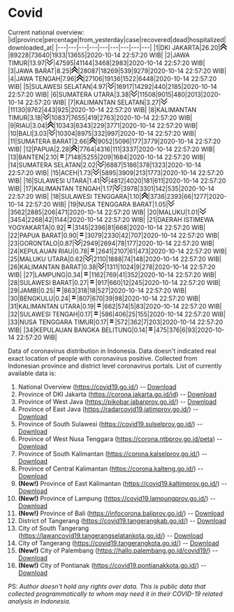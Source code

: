 # Covid
Current national overview:
|id|province|percentage|from_yesterday|case|recovered|dead|hospitalized|downloaded_at|
|---|---|---|---|---|---|---|---|---|
|1|DKI JAKARTA|26.20|![up](https://github.com/ariefrachmannn/covid/raw/master/img/rsz_img_186982.png)|89228|73640|1933|13655|2020-10-14 22:57:20 WIB|
|2|JAWA TIMUR|13.97|![down](https://github.com/ariefrachmannn/covid/raw/master/img/rsz_down.png)|47595|41144|3468|2983|2020-10-14 22:57:20 WIB|
|3|JAWA BARAT|8.25|![up](https://github.com/ariefrachmannn/covid/raw/master/img/rsz_img_186982.png)|28087|18269|539|9279|2020-10-14 22:57:20 WIB|
|4|JAWA TENGAH|7.96|![up](https://github.com/ariefrachmannn/covid/raw/master/img/rsz_img_186982.png)|27106|19136|1522|6448|2020-10-14 22:57:20 WIB|
|5|SULAWESI SELATAN|4.97|![down](https://github.com/ariefrachmannn/covid/raw/master/img/rsz_down.png)|16917|14292|440|2185|2020-10-14 22:57:20 WIB|
|6|SUMATERA UTARA|3.38|![down](https://github.com/ariefrachmannn/covid/raw/master/img/rsz_down.png)|11508|9015|480|2013|2020-10-14 22:57:20 WIB|
|7|KALIMANTAN SELATAN|3.27|![down](https://github.com/ariefrachmannn/covid/raw/master/img/rsz_down.png)|11130|9762|443|925|2020-10-14 22:57:20 WIB|
|8|KALIMANTAN TIMUR|3.18|![down](https://github.com/ariefrachmannn/covid/raw/master/img/rsz_down.png)|10837|7655|419|2763|2020-10-14 22:57:20 WIB|
|9|RIAU|3.04|![up](https://github.com/ariefrachmannn/covid/raw/master/img/rsz_img_186982.png)|10343|6343|229|3771|2020-10-14 22:57:20 WIB|
|10|BALI|3.03|![down](https://github.com/ariefrachmannn/covid/raw/master/img/rsz_down.png)|10304|8975|332|997|2020-10-14 22:57:20 WIB|
|11|SUMATERA BARAT|2.66|![up](https://github.com/ariefrachmannn/covid/raw/master/img/rsz_img_186982.png)|9052|5096|177|3779|2020-10-14 22:57:20 WIB|
|12|PAPUA|2.28|![up](https://github.com/ariefrachmannn/covid/raw/master/img/rsz_img_186982.png)|7764|4316|111|3337|2020-10-14 22:57:20 WIB|
|13|BANTEN|2.10|![equal](https://github.com/ariefrachmannn/covid/raw/master/img/rsz_equal.png)|7148|5255|209|1684|2020-10-14 22:57:20 WIB|
|14|SUMATERA SELATAN|2.02|![down](https://github.com/ariefrachmannn/covid/raw/master/img/rsz_down.png)|6887|5186|378|1323|2020-10-14 22:57:20 WIB|
|15|ACEH|1.73|![down](https://github.com/ariefrachmannn/covid/raw/master/img/rsz_down.png)|5895|3909|213|1773|2020-10-14 22:57:20 WIB|
|16|SULAWESI UTARA|1.41|![down](https://github.com/ariefrachmannn/covid/raw/master/img/rsz_down.png)|4812|4020|181|611|2020-10-14 22:57:20 WIB|
|17|KALIMANTAN TENGAH|1.17|![down](https://github.com/ariefrachmannn/covid/raw/master/img/rsz_down.png)|3978|3301|142|535|2020-10-14 22:57:20 WIB|
|18|SULAWESI TENGGARA|1.10|![up](https://github.com/ariefrachmannn/covid/raw/master/img/rsz_img_186982.png)|3736|2393|66|1277|2020-10-14 22:57:20 WIB|
|19|NUSA TENGGARA BARAT|1.05|![down](https://github.com/ariefrachmannn/covid/raw/master/img/rsz_down.png)|3562|2885|206|471|2020-10-14 22:57:20 WIB|
|20|MALUKU|1.01|![down](https://github.com/ariefrachmannn/covid/raw/master/img/rsz_down.png)|3454|2268|42|1144|2020-10-14 22:57:20 WIB|
|21|DAERAH ISTIMEWA YOGYAKARTA|0.92|![equal](https://github.com/ariefrachmannn/covid/raw/master/img/rsz_equal.png)|3145|2396|81|668|2020-10-14 22:57:20 WIB|
|22|PAPUA BARAT|0.90|![equal](https://github.com/ariefrachmannn/covid/raw/master/img/rsz_equal.png)|3079|2330|42|707|2020-10-14 22:57:20 WIB|
|23|GORONTALO|0.87|![down](https://github.com/ariefrachmannn/covid/raw/master/img/rsz_down.png)|2949|2694|78|177|2020-10-14 22:57:20 WIB|
|24|KEPULAUAN RIAU|0.78|![equal](https://github.com/ariefrachmannn/covid/raw/master/img/rsz_equal.png)|2641|2107|61|473|2020-10-14 22:57:20 WIB|
|25|MALUKU UTARA|0.62|![down](https://github.com/ariefrachmannn/covid/raw/master/img/rsz_down.png)|2110|1888|74|148|2020-10-14 22:57:20 WIB|
|26|KALIMANTAN BARAT|0.38|![down](https://github.com/ariefrachmannn/covid/raw/master/img/rsz_down.png)|1311|1024|9|278|2020-10-14 22:57:20 WIB|
|27|LAMPUNG|0.34|![equal](https://github.com/ariefrachmannn/covid/raw/master/img/rsz_equal.png)|1162|769|41|352|2020-10-14 22:57:20 WIB|
|28|SULAWESI BARAT|0.27|![equal](https://github.com/ariefrachmannn/covid/raw/master/img/rsz_equal.png)|917|660|12|245|2020-10-14 22:57:20 WIB|
|29|JAMBI|0.25|![equal](https://github.com/ariefrachmannn/covid/raw/master/img/rsz_equal.png)|863|318|18|527|2020-10-14 22:57:20 WIB|
|30|BENGKULU|0.24|![equal](https://github.com/ariefrachmannn/covid/raw/master/img/rsz_equal.png)|807|670|39|98|2020-10-14 22:57:20 WIB|
|31|KALIMANTAN UTARA|0.19|![equal](https://github.com/ariefrachmannn/covid/raw/master/img/rsz_equal.png)|662|574|5|83|2020-10-14 22:57:20 WIB|
|32|SULAWESI TENGAH|0.17|![equal](https://github.com/ariefrachmannn/covid/raw/master/img/rsz_equal.png)|586|406|25|155|2020-10-14 22:57:20 WIB|
|33|NUSA TENGGARA TIMUR|0.17|![equal](https://github.com/ariefrachmannn/covid/raw/master/img/rsz_equal.png)|572|362|7|203|2020-10-14 22:57:20 WIB|
|34|KEPULAUAN BANGKA BELITUNG|0.14|![equal](https://github.com/ariefrachmannn/covid/raw/master/img/rsz_equal.png)|475|376|6|93|2020-10-14 22:57:20 WIB|

Data of coronavirus distribution in Indonesia. Data doesn't indicated real exact location of people with coronavirus positive. Collected from Indonesian province and district level coronavirus portals. List of currently available data is:
1. National Overview (https://covid19.go.id/) -- [Download](https://www.dropbox.com/s/66ly270fw4y76fx/covid_nasional.csv?dl=0)
2. Province of DKI Jakarta (https://corona.jakarta.go.id/id) -- [Download](https://riwayat-file-covid-19-dki-jakarta-jakartagis.hub.arcgis.com/)
3. Province of West Java (https://pikobar.jabarprov.go.id/) -- [Download](https://www.dropbox.com/s/alg0zp60fylq6cn/covid_jabar.csv?dl=0)
4. Province of East Java (https://radarcovid19.jatimprov.go.id/) -- [Download](https://www.dropbox.com/sh/e7vtgcnl4ckbvr4/AADo9UMRDZvrhHn66qTHZOvNa?dl=0)
5. Province of South Sulawesi (https://covid19.sulselprov.go.id/) -- [Download](https://www.dropbox.com/s/z5ek23lwcztj7z7/covid_sulsel.csv?dl=0)
6. Province of West Nusa Tenggara (https://corona.ntbprov.go.id/peta) -- [Download](https://www.dropbox.com/s/4p2k93n42xx0c00/covid_ntb.csv?dl=0)
7. Province of South Kalimantan (https://corona.kalselprov.go.id/) -- [Download](https://www.dropbox.com/sh/7aa2kvz8lb04pzz/AADH1Oj5oFMw2mp-D3JStPRsa?dl=0)
8. Province of Central Kalimantan (https://corona.kalteng.go.id/) -- [Download](https://www.dropbox.com/s/9q01v5r3ys2ozk4/covid_kalteng.csv?dl=0)
9. **(New!)** Province of East Kalimantan (https://covid19.kaltimprov.go.id/) -- [Download](https://www.dropbox.com/sh/qhpxj532nm80goa/AAB6ek_fp1__ieTR0TFQpfIga?dl=0)
10. **(New!)** Province of Lampung (https://covid19.lampungprov.go.id/) -- [Download](https://www.dropbox.com/s/ecuew6oa9kzwqwx/covid_lampung.csv?dl=0)
11. **(New!)** Province of Bali (https://infocorona.baliprov.go.id/) -- [Download](https://www.dropbox.com/sh/iceiwun4ufttmiu/AAC7dSRMpfTjPI1Lfzw-LeCUa?dl=0)
12. District of Tangerang (https://covid19.tangerangkab.go.id/) -- [Download](https://www.dropbox.com/sh/yxovyy6sy5bnz4p/AACZzVHinisKmz8oQWyQJ3nua?dl=0)
13. City of South Tangerang (https://lawancovid19.tangerangselatankota.go.id/) -- [Download](https://www.dropbox.com/s/zlvxo4ivswdzmle/covid_tangsel.csv?dl=0)
14. City of Tangerang (https://covid19.tangerangkota.go.id/) -- [Download](https://www.dropbox.com/s/e53224kvdrpjzy0/covid_tangkot.csv?dl=0)
15. **(New!)** City of Palembang (https://hallo.palembang.go.id/covid19/) -- [Download](https://www.dropbox.com/sh/oj17bhwhlpjht9e/AABZEG-OiaSaFvikATDx6coEa?dl=0)
16. **(New!)** City of Pontianak (https://covid19.pontianakkota.go.id/) -- [Download](https://www.dropbox.com/sh/66if3y4ly51j4sh/AADQ-zwLGa7Kz4ZzJgDw2-3na?dl=0)

PS: *Author doesn't hold any rights over data. This is public data that collected programmatically to whom may need it in their COVID-19 related analysis in Indonesia.*
